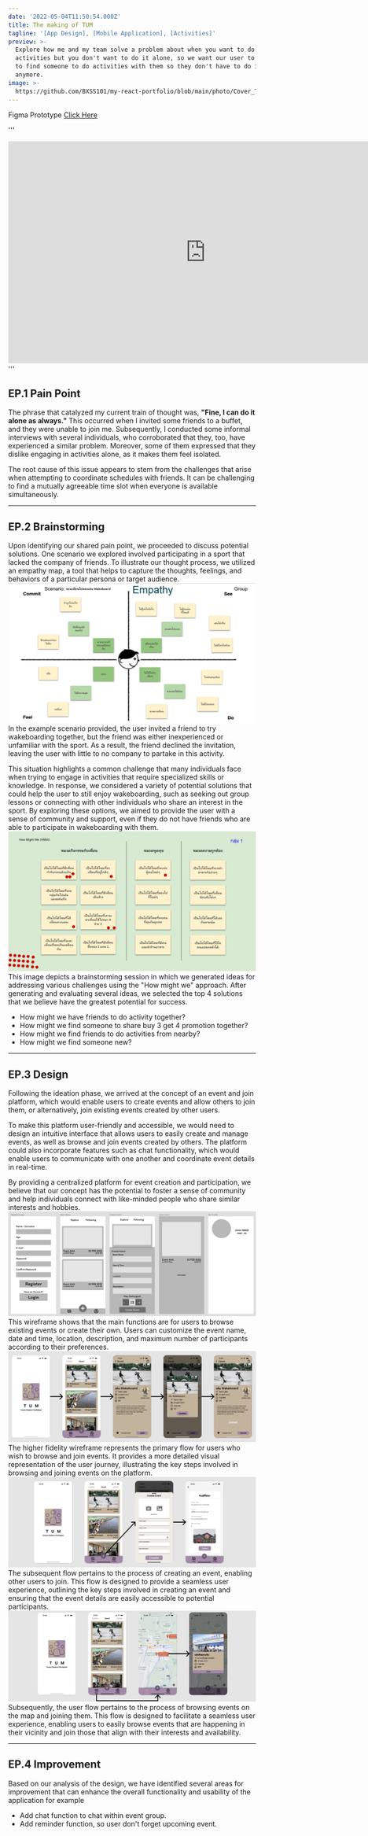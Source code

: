 ```yaml
---
date: '2022-05-04T11:50:54.000Z'
title: The making of TUM
tagline: '[App Design], [Mobile Application], [Activities]'
preview: >-
  Explore how me and my team solve a problem about when you want to do some
  activities but you don't want to do it alone, so we want our user to be able
  to find someone to do activities with them so they don't have to do it alone
  anymore.
image: >-
  https://github.com/BXSS101/my-react-portfolio/blob/main/photo/Cover_TUM.png?raw=true
---
```


Figma Prototype [Click Here](https://www.figma.com/proto/z8zVsWjY5clA4s4Qi8vI1g/T-U-M-Together-Anything?page-id=7%3A29&type=design&node-id=139-1465&viewport=1073%2C84%2C0.49&scaling=scale-down&starting-point-node-id=139%3A1465)

'''
<iframe style="border: 1px solid rgba(0, 0, 0, 0.1);" width="800" height="450" src="https://www.figma.com/embed?embed_host=share&url=https%3A%2F%2Fwww.figma.com%2Fproto%2Fz8zVsWjY5clA4s4Qi8vI1g%2FT-U-M-Together-Anything%3Fpage-id%3D7%253A29%26type%3Ddesign%26node-id%3D139-1465%26viewport%3D568%252C97%252C0.17%26scaling%3Dscale-down%26starting-point-node-id%3D139%253A1465" allowfullscreen></iframe>
'''

## EP.1 Pain Point

The phrase that catalyzed my current train of thought was, **"Fine, I can do it alone as always."** This occurred when I invited some friends to a buffet, and they were unable to join me. Subsequently, I conducted some informal interviews with several individuals, who corroborated that they, too, have experienced a similar problem. Moreover, some of them expressed that they dislike engaging in activities alone, as it makes them feel isolated.

The root cause of this issue appears to stem from the challenges that arise when attempting to coordinate schedules with friends. It can be challenging to find a mutually agreeable time slot when everyone is available simultaneously.

---

## EP.2 Brainstorming

Upon identifying our shared pain point, we proceeded to discuss potential solutions. One scenario we explored involved participating in a sport that lacked the company of friends. To illustrate our thought process, we utilized an empathy map, a tool that helps to capture the thoughts, feelings, and behaviors of a particular persona or target audience.
![TUM Empathy Map](https://github.com/BXSS101/my-react-portfolio/blob/main/photo/TUM/UXUI%202_64%20CE%20%5B%20Project%20III%20%5D%20G1_Page_05.jpg?raw=true)
In the example scenario provided, the user invited a friend to try wakeboarding together, but the friend was either inexperienced or unfamiliar with the sport. As a result, the friend declined the invitation, leaving the user with little to no company to partake in this activity.

This situation highlights a common challenge that many individuals face when trying to engage in activities that require specialized skills or knowledge. In response, we considered a variety of potential solutions that could help the user to still enjoy wakeboarding, such as seeking out group lessons or connecting with other individuals who share an interest in the sport. By exploring these options, we aimed to provide the user with a sense of community and support, even if they do not have friends who are able to participate in wakeboarding with them.
![TUM HMW](https://github.com/BXSS101/my-react-portfolio/blob/main/photo/TUM/UXUI%202_64%20CE%20%5B%20Project%20III%20%5D%20G1_Page_06.jpg?raw=true)
This image depicts a brainstorming session in which we generated ideas for addressing various challenges using the "How might we" approach. After generating and evaluating several ideas, we selected the top 4 solutions that we believe have the greatest potential for success.
- How might we have friends to do activity together?
- How might we find someone to share buy 3 get 4 promotion together?
- How might we find friends to do activities from nearby?
- How might we find someone new?

---

## EP.3 Design

Following the ideation phase, we arrived at the concept of an event and join platform, which would enable users to create events and allow others to join them, or alternatively, join existing events created by other users.

To make this platform user-friendly and accessible, we would need to design an intuitive interface that allows users to easily create and manage events, as well as browse and join events created by others. The platform could also incorporate features such as chat functionality, which would enable users to communicate with one another and coordinate event details in real-time.

By providing a centralized platform for event creation and participation, we believe that our concept has the potential to foster a sense of community and help individuals connect with like-minded people who share similar interests and hobbies.
![TUM LOFI](https://github.com/BXSS101/my-react-portfolio/blob/main/photo/TUM/tum_lofi.jpg?raw=true)
This wireframe shows that the main functions are for users to browse existing events or create their own. Users can customize the event name, date and time, location, description, and maximum number of participants according to their preferences.
![TUM FLOW1](https://github.com/BXSS101/my-react-portfolio/blob/main/photo/TUM/tum_flow1.jpg?raw=true)
The higher fidelity wireframe represents the primary flow for users who wish to browse and join events. It provides a more detailed visual representation of the user journey, illustrating the key steps involved in browsing and joining events on the platform.
![TUM FLOW2](https://github.com/BXSS101/my-react-portfolio/blob/main/photo/TUM/tum_flow2.jpg?raw=true)
The subsequent flow pertains to the process of creating an event, enabling other users to join. This flow is designed to provide a seamless user experience, outlining the key steps involved in creating an event and ensuring that the event details are easily accessible to potential participants.
![TUM FLOW3](https://github.com/BXSS101/my-react-portfolio/blob/main/photo/TUM/tum_flow3.jpg?raw=true)
Subsequently, the user flow pertains to the process of browsing events on the map and joining them. This flow is designed to facilitate a seamless user experience, enabling users to easily browse events that are happening in their vicinity and join those that align with their interests and availability.

---

## EP.4 Improvement

Based on our analysis of the design, we have identified several areas for improvement that can enhance the overall functionality and usability of the application for example
- Add chat function to chat within event group.
- Add reminder function, so user don't forget upcoming event.